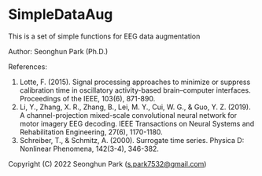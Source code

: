 # SimpleDataAug

This is a set of simple functions for EEG data augmentation

Author: Seonghun Park (Ph.D.) 

References:
1) Lotte, F. (2015). Signal processing approaches to minimize or suppress calibration time in oscillatory activity-based brain–computer interfaces. Proceedings of the IEEE, 103(6), 871-890.
2) Li, Y., Zhang, X. R., Zhang, B., Lei, M. Y., Cui, W. G., & Guo, Y. Z. (2019). A channel-projection mixed-scale convolutional neural network for motor imagery EEG decoding. IEEE Transactions on Neural Systems and Rehabilitation Engineering, 27(6), 1170-1180.
3) Schreiber, T., & Schmitz, A. (2000). Surrogate time series. Physica D: Nonlinear Phenomena, 142(3-4), 346-382.

Copyright (C) 2022 Seonghun Park (s.park7532@gmail.com)
